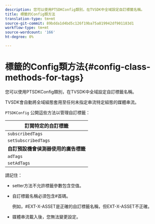 ```yaml
---
description: 您可以使用PTSDKConfig類別，在TVSDK中全域設定自訂標籤名稱。
title: 標籤的Config類方法
translation-type: tm+mt
source-git-commit: 89bdda1d4bd5c126f19ba75a819942df901183d1
workflow-type: tm+mt
source-wordcount: '166'
ht-degree: 0%

---
```



# 標籤的Config類方法{#config-class-methods-for-tags}

您可以使用PTSDKConfig類別，在TVSDK中全域設定自訂標籤名稱。

TVSDK會自動將全域組態套用至任何未指定串流特定組態的媒體串流。

`PTSDKConfig` 公開這些方法以管理自訂標籤：

| **訂閱特定的自訂標籤** |
|---|
| `subscribedTags` | 擷取目前訂閱標籤的清單。 |
| `setSubscribedTags` | 設定將公開至應用程式的訂閱標籤清單。 |
| **自訂預設機會偵測器使用的廣告標籤** |
| `adTags` | 擷取廣告標籤的目前清單。 |
| `setAdTags` | 設定預設業務機會生成器將使用的廣告標籤清單。 |

請記住：

* setter方法不允許標籤參數包含空值。
* 自訂標籤名稱必須包含#首碼。

   例如，#EXT-X-ASSET是正確的自訂標籤名稱，但EXT-X-ASSET不正確。
* 媒體串流載入後，您無法變更設定。

